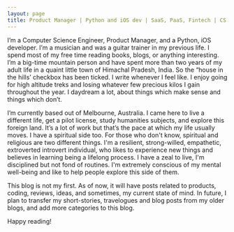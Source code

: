 ```yaml
---
layout: page
title: Product Manager | Python and iOS dev | SaaS, PaaS, Fintech | CS Player, Test Matches | Jung over Freud | Guitar, Tabla | Cessna trainee | Cats & Dogs | Mountains, always
---
```

I’m a Computer Science Engineer, Product Manager, and a Python, iOS developer. I’m a musician and was a guitar trainer in my previous life.  I spend most of my free time reading books, blogs, or anything interesting. I’m a big-time mountain person and have spent more than two years of my adult life in a quaint little town of Himachal Pradesh, India. So the “house in the hills’ checkbox has been ticked. I write whenever I feel like. I enjoy going for high altitude treks and losing whatever few precious kilos I gain throughout the year. I daydream a lot, about things which make sense and things which don’t.

I’m currently based out of Melbourne, Australia. I came here to live a different life, get a pilot license, study humanities subjects, and explore this foreign land. It’s a lot of work but that’s the pace at which my life usually moves. I have a spiritual side too. For those who don't know, spiritual and religious are two different things. I'm a resilient, strong-willed, empathetic, extroverted introvert individual, who likes to experience new things and believes in learning being a lifelong process. I have a zeal to live, I'm disciplined but not fond of routines. I'm extremely conscious of my mental well-being and like to help people explore this side of them. 

This blog is not my first. As of now, it will have posts related to products, coding, reviews, ideas, and sometimes, my current state of mind. In future, I plan to transfer my short-stories, travelogues and blog posts from my older blogs, and add more categories to this blog.

Happy reading!
